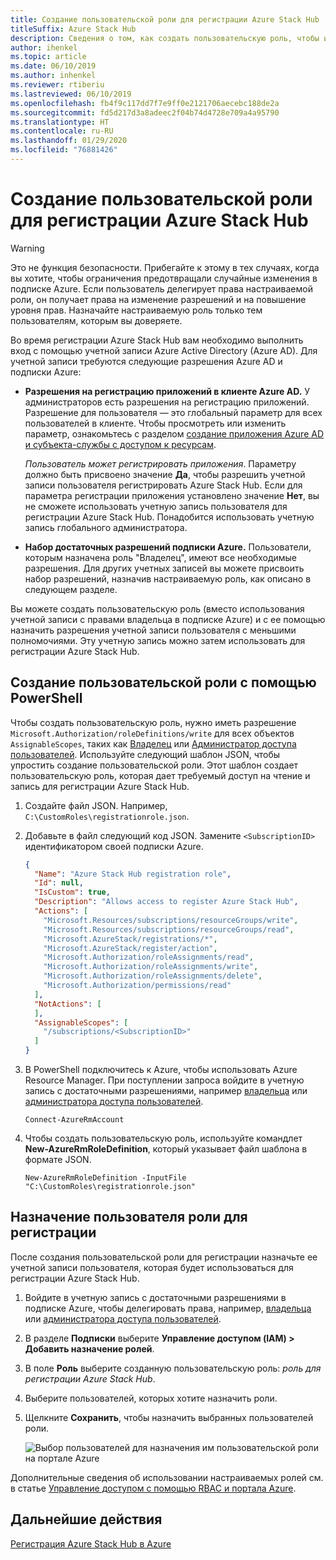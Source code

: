 ```yaml
---
title: Создание пользовательской роли для регистрации Azure Stack Hub
titleSuffix: Azure Stack Hub
description: Сведения о том, как создать пользовательскую роль, чтобы избежать использования глобального администратора для регистрации Azure Stack Hub.
author: ihenkel
ms.topic: article
ms.date: 06/10/2019
ms.author: inhenkel
ms.reviewer: rtiberiu
ms.lastreviewed: 06/10/2019
ms.openlocfilehash: fb4f9c117dd7f7e9ff0e2121706aecebc188de2a
ms.sourcegitcommit: fd5d217d3a8adeec2f04b74d4728e709a4a95790
ms.translationtype: HT
ms.contentlocale: ru-RU
ms.lasthandoff: 01/29/2020
ms.locfileid: "76881426"
---
```

# <a name="create-a-custom-role-for-azure-stack-hub-registration"></a>Создание пользовательской роли для регистрации Azure Stack Hub

> [!WARNING]
> Это не функция безопасности. Прибегайте к этому в тех случаях, когда вы хотите, чтобы ограничения предотвращали случайные изменения в подписке Azure. Если пользователь делегирует права настраиваемой роли, он получает права на изменение разрешений и на повышение уровня прав. Назначайте настраиваемую роль только тем пользователям, которым вы доверяете.

Во время регистрации Azure Stack Hub вам необходимо выполнить вход с помощью учетной записи Azure Active Directory (Azure AD). Для учетной записи требуются следующие разрешения Azure AD и подписки Azure:

* **Разрешения на регистрацию приложений в клиенте Azure AD.** У администраторов есть разрешения на регистрацию приложений. Разрешение для пользователя — это глобальный параметр для всех пользователей в клиенте. Чтобы просмотреть или изменить параметр, ознакомьтесь с разделом [создание приложения Azure AD и субъекта-службы с доступом к ресурсам](/azure/active-directory/develop/howto-create-service-principal-portal#required-permissions).

    *Пользователь может регистрировать приложения*. Параметру должно быть присвоено значение **Да**, чтобы разрешить учетной записи пользователя регистрировать Azure Stack Hub. Если для параметра регистрации приложения установлено значение **Нет**, вы не сможете использовать учетную запись пользователя для регистрации Azure Stack Hub. Понадобится использовать учетную запись глобального администратора.

* **Набор достаточных разрешений подписки Azure.** Пользователи, которым назначена роль "Владелец", имеют все необходимые разрешения. Для других учетных записей вы можете присвоить набор разрешений, назначив настраиваемую роль, как описано в следующем разделе.

Вы можете создать пользовательскую роль (вместо использования учетной записи с правами владельца в подписке Azure) и с ее помощью назначить разрешения учетной записи пользователя с меньшими полномочиями. Эту учетную запись можно затем использовать для регистрации Azure Stack Hub.

## <a name="create-a-custom-role-using-powershell"></a>Создание пользовательской роли с помощью PowerShell

Чтобы создать пользовательскую роль, нужно иметь разрешение `Microsoft.Authorization/roleDefinitions/write` для всех объектов `AssignableScopes`, таких как [Владелец](/azure/role-based-access-control/built-in-roles#owner) или [Администратор доступа пользователей](/azure/role-based-access-control/built-in-roles#user-access-administrator). Используйте следующий шаблон JSON, чтобы упростить создание пользовательской роли. Этот шаблон создает пользовательскую роль, которая дает требуемый доступ на чтение и запись для регистрации Azure Stack Hub.

1. Создайте файл JSON. Например, `C:\CustomRoles\registrationrole.json`.
2. Добавьте в файл следующий код JSON. Замените `<SubscriptionID>` идентификатором своей подписки Azure.

    ```json
    {
      "Name": "Azure Stack Hub registration role",
      "Id": null,
      "IsCustom": true,
      "Description": "Allows access to register Azure Stack Hub",
      "Actions": [
        "Microsoft.Resources/subscriptions/resourceGroups/write",
        "Microsoft.Resources/subscriptions/resourceGroups/read",
        "Microsoft.AzureStack/registrations/*",
        "Microsoft.AzureStack/register/action",
        "Microsoft.Authorization/roleAssignments/read",
        "Microsoft.Authorization/roleAssignments/write",
        "Microsoft.Authorization/roleAssignments/delete",
        "Microsoft.Authorization/permissions/read"
      ],
      "NotActions": [
      ],
      "AssignableScopes": [
        "/subscriptions/<SubscriptionID>"
      ]
    }
    ```

3. В PowerShell подключитесь к Azure, чтобы использовать Azure Resource Manager. При поступлении запроса войдите в учетную запись с достаточными разрешениями, например [владельца](/azure/role-based-access-control/built-in-roles#owner) или [администратора доступа пользователей](/azure/role-based-access-control/built-in-roles#user-access-administrator).

    ```azurepowershell
    Connect-AzureRmAccount
    ```

4. Чтобы создать пользовательскую роль, используйте командлет **New-AzureRmRoleDefinition**, который указывает файл шаблона в формате JSON.

    ``` azurepowershell
    New-AzureRmRoleDefinition -InputFile "C:\CustomRoles\registrationrole.json"
    ```

## <a name="assign-a-user-to-registration-role"></a>Назначение пользователя роли для регистрации

После создания пользовательской роли для регистрации назначьте ее учетной записи пользователя, которая будет использоваться для регистрации Azure Stack Hub.

1. Войдите в учетную запись с достаточными разрешениями в подписке Azure, чтобы делегировать права, например, [владельца](/azure/role-based-access-control/built-in-roles#owner) или [администратора доступа пользователей](/azure/role-based-access-control/built-in-roles#user-access-administrator).
2. В разделе **Подписки** выберите **Управление доступом (IAM) > Добавить назначение ролей**.
3. В поле **Роль** выберите созданную пользовательскую роль: *роль для регистрации Azure Stack Hub*.
4. Выберите пользователей, которых хотите назначить роли.
5. Щелкните **Сохранить**, чтобы назначить выбранных пользователей роли.

    ![Выбор пользователей для назначения им пользовательской роли на портале Azure](media/azure-stack-registration-role/assign-role.png)

Дополнительные сведения об использовании настраиваемых ролей см. в статье [Управление доступом с помощью RBAC и портала Azure](/azure/role-based-access-control/role-assignments-portal).

## <a name="next-steps"></a>Дальнейшие действия

[Регистрация Azure Stack Hub в Azure](azure-stack-registration.md)
